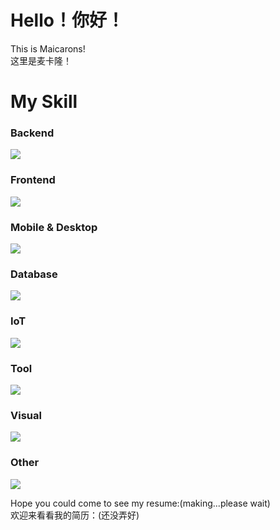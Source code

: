 # Hello！你好！
This is Maicarons!  
这里是麦卡隆！

# My Skill

### Backend

<p align="left">
  <a href="https://github.com/Maicarons/maicarons">
    <img src="https://skillicons.dev/icons?i=go,nodejs,php,py&perline=6" />
  </a>
</p>

### Frontend

<p align="left">
  <a href="https://github.com/Maicarons/maicarons">
    <img src="https://skillicons.dev/icons?i=js,astro,babel,bootstrap,css,html,nuxtjs,nextjs,pug,react,svg,ts,vite,vue&perline=5" />
  </a>
</p>

### Mobile & Desktop

<p align="left">
  <a href="https://github.com/Maicarons/maicarons">
    <img src="https://skillicons.dev/icons?i=androidstudio,electron,godot,qt,tauri&perline=5" />
  </a>
</p>

### Database

<p align="left">
  <a href="https://github.com/Maicarons/maicarons">
    <img src="https://skillicons.dev/icons?i=mongodb,mysql,sqlite&perline=5" />
  </a>
</p>

### IoT

<p align="left">
  <a href="https://github.com/Maicarons/maicarons">
    <img src="https://skillicons.dev/icons?i=arduino,c&perline=5" />
  </a>
</p>

### Tool

<p align="left">
  <a href="https://skillicons.dev">
    <img src="https://skillicons.dev/icons?i=idea,bash,cmake,git,neovim,vim,visualstudio,vscode&perline=5" />
  </a>
</p>


### Visual

<p align="left">
  <a href="https://skillicons.dev">
    <img src="https://skillicons.dev/icons?i=ae,au,blender,ps,pr&perline=5" />
  </a>
</p>

### Other

<p align="left">
  <a href="https://skillicons.dev">
    <img src="https://skillicons.dev/icons?i=nginx,vercel,netlify,md,linux,github,githubactions,gitlab&perline=5" />
  </a>
</p>

Hope you could come to see my resume:(making...please wait)  
欢迎来看看我的简历：(还没弄好)  
